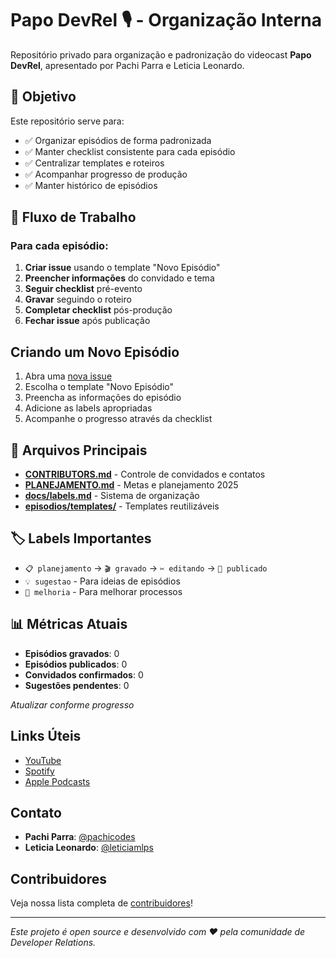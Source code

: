 # Papo DevRel 🎙️ - Organização Interna

Repositório privado para organização e padronização do videocast **Papo DevRel**, apresentado por Pachi Parra e Leticia Leonardo.

## 🎯 Objetivo

Este repositório serve para:
- ✅ Organizar episódios de forma padronizada
- ✅ Manter checklist consistente para cada episódio
- ✅ Centralizar templates e roteiros
- ✅ Acompanhar progresso de produção
- ✅ Manter histórico de episódios

## 🚀 Fluxo de Trabalho

### Para cada episódio:
1. **Criar issue** usando o template "Novo Episódio"
2. **Preencher informações** do convidado e tema
3. **Seguir checklist** pré-evento
4. **Gravar** seguindo o roteiro
5. **Completar checklist** pós-produção
6. **Fechar issue** após publicação

## Criando um Novo Episódio

1. Abra uma [nova issue](../../issues/new/choose)
2. Escolha o template "Novo Episódio"
3. Preencha as informações do episódio
4. Adicione as labels apropriadas
5. Acompanhe o progresso através da checklist

## 📁 Arquivos Principais

- **[CONTRIBUTORS.md](CONTRIBUTORS.md)** - Controle de convidados e contatos
- **[PLANEJAMENTO.md](PLANEJAMENTO.md)** - Metas e planejamento 2025
- **[docs/labels.md](docs/labels.md)** - Sistema de organização
- **[episodios/templates/](episodios/templates/)** - Templates reutilizáveis

## 🏷️ Labels Importantes

- `📋 planejamento` → `🎬 gravado` → `✂️ editando` → `🚀 publicado`
- `💡 sugestao` - Para ideias de episódios
- `🔧 melhoria` - Para melhorar processos

## 📊 Métricas Atuais

- **Episódios gravados**: 0
- **Episódios publicados**: 0
- **Convidados confirmados**: 0
- **Sugestões pendentes**: 0

*Atualizar conforme progresso*

## Links Úteis

- [YouTube](https://youtube.com/@pachidev)
- [Spotify](https://open.spotify.com/show/papo-devrel)
- [Apple Podcasts](https://podcasts.apple.com/papo-devrel)

## Contato

- **Pachi Parra**: [@pachicodes](https://github.com/pachicodes)
- **Leticia Leonardo**: [@leticiamlps](https://github.com/leticiamlps)

## Contribuidores

Veja nossa lista completa de [contribuidores](CONTRIBUTORS.md)!

---

*Este projeto é open source e desenvolvido com ❤️ pela comunidade de Developer Relations.*
